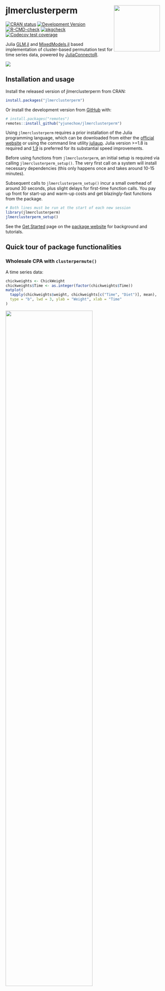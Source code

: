 
<!-- README.md is generated from README.Rmd. Please edit that file -->

# jlmerclusterperm <a href="https://yjunechoe.github.io/jlmerclusterperm/"><img src="man/figures/logo.png" align="right" height="150" /></a>

<!-- badges: start -->

[![CRAN
status](https://www.r-pkg.org/badges/version/jlmerclusterperm)](https://CRAN.R-project.org/package=jlmerclusterperm)
[![Development
Version](https://img.shields.io/badge/devel%20version-1.0.1-check.svg)](https://github.com/yjunechoe/jlmerclusterperm)
[![R-CMD-check](https://github.com/yjunechoe/jlmerclusterperm/actions/workflows/R-CMD-check.yaml/badge.svg)](https://github.com/yjunechoe/jlmerclusterperm/actions/workflows/R-CMD-check.yaml)
[![pkgcheck](https://github.com/yjunechoe/jlmerclusterperm/workflows/pkgcheck/badge.svg)](https://github.com/yjunechoe/jlmerclusterperm/actions?query=workflow%3Apkgcheck)
[![Codecov test
coverage](https://codecov.io/gh/yjunechoe/jlmerclusterperm/branch/main/graph/badge.svg)](https://app.codecov.io/gh/yjunechoe/jlmerclusterperm?branch=main)
<!-- badges: end -->

Julia [GLM.jl](https://github.com/JuliaStats/GLM.jl) and
[MixedModels.jl](https://github.com/JuliaStats/MixedModels.jl) based
implementation of cluster-based permutation test for time series data,
powered by
[JuliaConnectoR](https://github.com/stefan-m-lenz/JuliaConnectoR).

![](man/figures/clusterpermute_slice.png)

## Installation and usage

Install the released version of jlmerclusterperm from CRAN:

``` r
install.packages("jlmerclusterperm")
```

Or install the development version from
[GitHub](https://github.com/yjunechoe/jlmerclusterperm) with:

``` r
# install.packages("remotes")
remotes::install_github("yjunechoe/jlmerclusterperm")
```

Using `jlmerclusterperm` requires a prior installation of the Julia
programming language, which can be downloaded from either the [official
website](https://julialang.org/) or using the command line utility
[juliaup](https://github.com/JuliaLang/juliaup). Julia version \>=1.8 is
required and
[1.9](https://julialang.org/blog/2023/04/julia-1.9-highlights/#caching_of_native_code)
is preferred for its substantial speed improvements.

Before using functions from `jlmerclusterperm`, an initial setup is
required via calling `jlmerclusterperm_setup()`. The very first call on
a system will install necessary dependencies (this only happens once and
takes around 10-15 minutes).

Subsequent calls to `jlmerclusterperm_setup()` incur a small overhead of
around 30 seconds, plus slight delays for first-time function calls. You
pay up front for start-up and warm-up costs and get blazingly-fast
functions from the package.

``` r
# Both lines must be run at the start of each new session
library(jlmerclusterperm)
jlmerclusterperm_setup()
```

See the [Get
Started](https://yjunechoe.github.io/jlmerclusterperm/articles/jlmerclusterperm.html)
page on the [package
website](https://yjunechoe.github.io/jlmerclusterperm/) for background
and tutorials.

## Quick tour of package functionalities

### Wholesale CPA with `clusterpermute()`

A time series data:

``` r
chickweights <- ChickWeight
chickweights$Time <- as.integer(factor(chickweights$Time))
matplot(
  tapply(chickweights$weight, chickweights[c("Time", "Diet")], mean),
  type = "b", lwd = 3, ylab = "Weight", xlab = "Time"
)
```

<img src="man/figures/README-chickweight-1.png" width="75%" />

Preparing a specification object with `make_jlmer_spec()`:

``` r
chickweights_spec <- make_jlmer_spec(
  formula = weight ~ 1 + Diet,
  data = chickweights,
  subject = "Chick", time = "Time"
)
chickweights_spec
#> ── jlmer specification ───────────────────────────────────────── <jlmer_spec> ──
#> Formula: weight ~ 1 + Diet2 + Diet3 + Diet4
#> Predictors:
#>   Diet: Diet2, Diet3, Diet4
#> Groupings:
#>   Subject: Chick
#>   Trial:
#>   Time: Time
#> Data:
#>   weight Diet2 Diet3 Diet4 Chick Time
#> 1     42     0     0     0     1    1
#> 2     51     0     0     0     1    2
#> 3     59     0     0     0     1    3
#>  [ reached 'max' / getOption("max.print") -- omitted 575 rows ]
#> ────────────────────────────────────────────────────────────────────────────────
```

Cluster-based permutation test with `clusterpermute()`:

``` r
set_rng_state(123L)
clusterpermute(
  chickweights_spec,
  threshold = 2.5,
  nsim = 100,
  progress = FALSE
)
#> $null_cluster_dists
#> ── Null cluster-mass distribution (t > 2.5) ──────────── <null_cluster_dists> ──
#> Diet2 (n = 100)
#>   Mean (SD): -0.039 (1.89)
#>   Coverage intervals: 95% [-2.862, 0.000]
#> Diet3 (n = 100)
#>   Mean (SD): -0.129 (2.02)
#>   Coverage intervals: 95% [0.000, 0.000]
#> Diet4 (n = 100)
#>   Mean (SD): 0.296 (3.21)
#>   Coverage intervals: 95% [0.000, 5.797]
#> ────────────────────────────────────────────────────────────────────────────────
#> 
#> $empirical_clusters
#> ── Empirical clusters (t > 2.5) ──────────────────────── <empirical_clusters> ──
#> Diet2
#>   [3, 4]: 6.121 (p=0.0495)
#> Diet3
#>   [3, 12]: 35.769 (p=0.0099)
#> Diet4
#>   [2, 8]: 32.442 (p=0.0099)
#> ────────────────────────────────────────────────────────────────────────────────
```

Including random effects:

``` r
chickweights_re_spec <- make_jlmer_spec(
  formula = weight ~ 1 + Diet + (1 | Chick),
  data = chickweights,
  subject = "Chick", time = "Time"
)
set_rng_state(123L)
clusterpermute(
  chickweights_re_spec,
  threshold = 2.5,
  nsim = 100,
  progress = FALSE
)$empirical_clusters
#> ── Empirical clusters (t > 2.5) ──────────────────────── <empirical_clusters> ──
#> Diet2
#>   [3, 4]: 6.387 (p=0.0594)
#> Diet3
#>   [2, 12]: 39.919 (p=0.0099)
#> Diet4
#>   [2, 8]: 33.853 (p=0.0099)
#> ────────────────────────────────────────────────────────────────────────────────
```

### Piecemeal approach to CPA

Computing time-wise statistics of the observed data:

``` r
empirical_statistics <- compute_timewise_statistics(chickweights_spec)
matplot(t(empirical_statistics), type = "b", pch = 1, lwd = 3, ylab = "t-statistic")
abline(h = 2.5, lty = 3)
```

<img src="man/figures/README-empirical_statistics-1.png" width="75%" />

Identifying empirical clusters:

``` r
empirical_clusters <- extract_empirical_clusters(empirical_statistics, threshold = 2.5)
empirical_clusters
#> ── Empirical clusters (t > 2.5) ──────────────────────── <empirical_clusters> ──
#> Diet2
#>   [3, 4]: 6.121
#> Diet3
#>   [3, 12]: 35.769
#> Diet4
#>   [2, 8]: 32.442
#> ────────────────────────────────────────────────────────────────────────────────
```

Simulating the null distribution:

``` r
set_rng_state(123L)
null_statistics <- permute_timewise_statistics(chickweights_spec, nsim = 100)
null_cluster_dists <- extract_null_cluster_dists(null_statistics, threshold = 2.5)
null_cluster_dists
#> ── Null cluster-mass distribution (t > 2.5) ──────────── <null_cluster_dists> ──
#> Diet2 (n = 100)
#>   Mean (SD): -0.039 (1.89)
#>   Coverage intervals: 95% [-2.862, 0.000]
#> Diet3 (n = 100)
#>   Mean (SD): -0.129 (2.02)
#>   Coverage intervals: 95% [0.000, 0.000]
#> Diet4 (n = 100)
#>   Mean (SD): 0.296 (3.21)
#>   Coverage intervals: 95% [0.000, 5.797]
#> ────────────────────────────────────────────────────────────────────────────────
```

Significance testing the cluster-mass statistic:

``` r
calculate_clusters_pvalues(empirical_clusters, null_cluster_dists, add1 = TRUE)
#> ── Empirical clusters (t > 2.5) ──────────────────────── <empirical_clusters> ──
#> Diet2
#>   [3, 4]: 6.121 (p=0.0495)
#> Diet3
#>   [3, 12]: 35.769 (p=0.0099)
#> Diet4
#>   [2, 8]: 32.442 (p=0.0099)
#> ────────────────────────────────────────────────────────────────────────────────
```

Iterating over a range of threshold values:

``` r
walk_threshold_steps(empirical_statistics, null_statistics, steps = c(2, 2.5, 3))
#>    threshold predictor id start end length sum_statistic     pvalue
#> 1        2.0     Diet2  1     3   5      3      8.496376 0.07920792
#> 2        2.0     Diet3  1     2  12     11     38.216035 0.00990099
#> 3        2.0     Diet4  1     2  12     11     41.651468 0.00990099
#> 4        2.5     Diet2  1     3   4      2      6.121141 0.04950495
#> 5        2.5     Diet3  1     3  12     10     35.768957 0.00990099
#> 6        2.5     Diet4  1     2   8      7     32.442352 0.00990099
#> 31       3.0     Diet3  1     3   5      3     12.719231 0.00990099
#> 21       3.0     Diet3  2     9  12      4     14.037622 0.00990099
#> 41       3.0     Diet4  1     2   7      6     29.659402 0.00990099
```

## Acknowledgments

- The paper [Maris & Oostenveld
  (2007)](https://doi.org/10.1016/j.jneumeth.2007.03.024) which
  originally proposed the cluster-based permutation analysis.

- The [JuliaConnectoR](https://github.com/stefan-m-lenz/JuliaConnectoR)
  package for powering the R interface to Julia.

- The Julia packages [GLM.jl](https://github.com/JuliaStats/GLM.jl) and
  [MixedModels.jl](https://github.com/JuliaStats/MixedModels.jl) for
  fast implementations (mixed effects) regression models.

- Existing implementations of CPA in R
  ([permuco](https://jaromilfrossard.github.io/permuco/),
  [permutes](https://github.com/cvoeten/permutes), etc.) whose designs
  inspired the CPA interface in jlmerclusterperm.

## Citations

If you use jlmerclusterperm for cluster-based permutation test with
mixed-effects models in your research, please cite one (or more) of the
following as you see fit.

To cite jlmerclusterperm:

- Choe, J. (2023). jlmerclusterperm: Cluster-Based Permutation Analysis
  for Densely Sampled Time Data. R package version 1.0.1.
  <https://cran.r-project.org/package=jlmerclusterperm>.

To cite the cluster-based permutation test:

- Maris, E., & Oostenveld, R. (2007). Nonparametric statistical testing
  of EEG- and MEG-data. *Journal of Neuroscience Methods, 164*, 177–190.
  doi: 10.1016/j.jneumeth.2007.03.024.

To cite the Julia programming language:

- Bezanson, J., Edelman, A., Karpinski, S., & Shah, V. B. (2017). Julia:
  A Fresh Approach to Numerical Computing. *SIAM Review, 59*(1), 65–98.
  doi: 10.1137/141000671.

To cite the MixedModels.jl Julia library (this example uses v4.14.1
released in 2023):

- Bates, D., Alday, P., Kleinschmidt, D., Calderón, J. B. S., Zhan, L.,
  Noack, A., et al. (2023). *JuliaStats/MixedModels.jl: V4.14.1*.
  Zenodo. doi: 10.5281/zenodo.596435.
